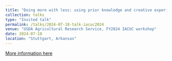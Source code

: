 ```yaml
---
title: "Doing more with less: using prior knowledge and creative experimental design to get more results from fewer animals (virtual)"
collection: talks
type: "Invited talk"
permalink: /talks/2024-07-18-talk-iacuc2024
venue: "USDA Agricultural Research Service, FY2024 IACUC workshop"
date: 2024-07-18
location: "Stuttgart, Arkansas"
---
```


[More information here](https://usda-ree-ars.github.io/SEAStats/talks/doing_more_with_less)
